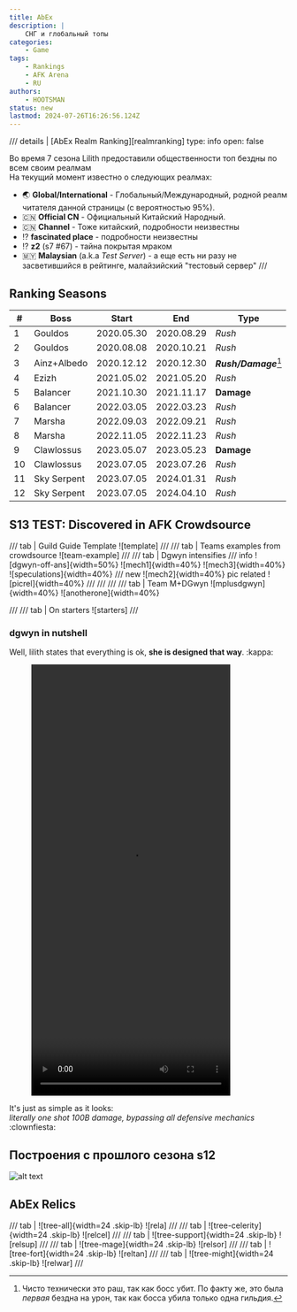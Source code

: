 ```yaml
---
title: AbEx
description: |
    СНГ и глобальный топы
categories:
    - Game
tags:
    - Rankings
    - AFK Arena
    - RU
authors:
    - HOOTSMAN
status: new
lastmod: 2024-07-26T16:26:56.124Z
---
```



/// details  | [AbEx Realm Ranking][realmranking]
    type: info
    open: false

Во время 7 сезона Lilith предоставили общественности топ бездны по всем своим реалмам  
На текущий момент известно о следующих реалмах:

- 🌏 **Global/International** - Глобальный/Международный, родной реалм читателя данной страницы (с вероятностью 95%).
- 🇨🇳 **Official CN** - Официальный Китайский Народный.
- 🇨🇳 **Channel** - Тоже китайский, подробности неизвестны
- ⁉️ **fascinated place** - подробности неизвестны
- ⁉️ **z2** (s7 #67) - тайна покрытая мраком
- 🇲🇾 **Malaysian** (a.k.a _Test Server_) - а еще есть ни разу не засветившийся в рейтинге, малайзийский "тестовый сервер"
///



## Ranking Seasons

| #   | Boss        | Start      | End        | Type                     |
| --- | ----------- | ---------- | ---------- | ------------------------ |
| 1   | Gouldos     | 2020.05.30 | 2020.08.29 | _Rush_                   |
| 2   | Gouldos     | 2020.08.08 | 2020.10.21 | _Rush_                   |
| 3   | Ainz+Albedo | 2020.12.12 | 2020.12.30 | **_Rush/Damage_**[^what] |
| 4   | Ezizh       | 2021.05.02 | 2021.05.20 | _Rush_                   |
| 5   | Balancer    | 2021.10.30 | 2021.11.17 | **Damage**               |
| 6   | Balancer    | 2022.03.05 | 2022.03.23 | _Rush_                   |
| 7   | Marsha      | 2022.09.03 | 2022.09.21 | _Rush_                   |
| 8   | Marsha      | 2022.11.05 | 2022.11.23 | _Rush_                   |
| 9   | Clawlossus  | 2023.05.07 | 2023.05.23 | **Damage**               |
| 10  | Clawlossus  | 2023.07.05 | 2023.07.26 | _Rush_                   |
| 11  | Sky Serpent | 2023.07.05 | 2024.01.31 | _Rush_                   |
| 12  | Sky Serpent | 2023.07.05 | 2024.04.10 | _Rush_                   |

[^what]: Чисто технически это раш, так как босс убит. По факту же, это была _первая_ бездна на урон, так как босса убила только одна гильдия.

## S13 TEST: Discovered in AFK Crowdsource

/// tab | Guild Guide Template
![template]
///
/// tab | Teams
examples from crowdsource
![team-example]
///
/// tab | Dgwyn intensifies
/// info
![dgwyn-off-ans]{width=50%}
![mech1]{width=40%}
![mech3]{width=40%}
![speculations]{width=40%}
/// new
![mech2]{width=40%}
pic related
![picrel]{width=40%}
///
///
///
/// tab | Team M+DGwyn
![mplusdgwyn]{width=40%}
![anotherone]{width=40%}

///
/// tab | On starters
![starters]
///

### dgwyn in nutshell

Well, lilith states that everything is ok, **she is designed that way**. :kappa:

<figure>
    <video controls
            src="https://www.dropbox.com/scl/fi/u1ziwoa5xn94xkyqb7zxp/dgwyn.mp4?rlkey=cijnfpcsg4mh6hckstf0ghcv8&st=c4fkua6f&raw=1"
            width="360"
            height="780"
            title="not even ult">
    </video>
    <figcaption>
    </figcaption>
</figure>

It's just as simple as it looks:  
_literally оne shot 100B damage, bypassing all defensive mechanics_ :clownfiesta:

## Построения с прошлого сезона s12

![alt text](https://i.imgur.com/Dnq8MUr.jpeg)

## AbEx Relics

/// tab | ![tree-all]{width=24 .skip-lb}
![rela]
///
/// tab | ![tree-celerity]{width=24 .skip-lb}
![relcel]
///
/// tab | ![tree-support]{width=24 .skip-lb}
![relsup]
///
/// tab | ![tree-mage]{width=24 .skip-lb}
![relsor]
///
/// tab | ![tree-fort]{width=24 .skip-lb}
![reltan]
///
/// tab | ![tree-might]{width=24 .skip-lb}
![relwar]
///
